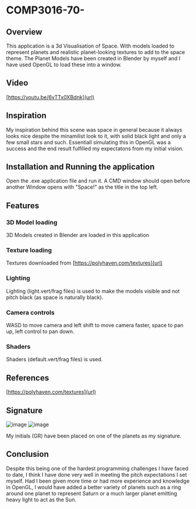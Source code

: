 # COMP3016-70-
## Overview
This application is a 3d Visualisation of Space. With models loaded to represent planets and realistic planet-looking textures to add to the space theme.
The Planet Models have been created in Blender by myself and I have used OpenGL to load these into a window.

## Video 
[https://youtu.be/6vTTx0XBdnk](url)


## Inspiration
My inspiration behind this scene was space in general because it always looks nice despite the minamilist look to it, with solid black light and only a few small stars and such.
Essentiall simulating this in OpenGL was a success and the end result fulfilled my expectatons from my initial vision.

## Installation and Running the application
Open the .exe application file and run it. A CMD window should open before another Window opens with "Space!" as the title in the top left.

## Features
### 3D Model loading
3D Models created in Blender are loaded in this application

### Texture loading
Textures downloaded from [https://polyhaven.com/textures](url)


### Lighting
Lighting (light.vert/frag files) is used to make the models visible and not pitch black (as space is naturally black).
### Camera controls
WASD to move camera and left shift to move camera faster, space to pan up, left control to pan down.
### Shaders
Shaders (default.vert/frag files) is used.
## References
[https://polyhaven.com/textures](url)

## Signature
![image](https://github.com/Grog02/COMP3016-70-/assets/91668510/d3e9c02d-22ae-4b06-a45d-a3654fd09f35)
![image](https://github.com/Grog02/COMP3016-70-/assets/91668510/decfe159-9d4b-47ee-a84e-8249fc904b5d)


My initials (GR) have been placed on one of the planets as my signature.

## Conclusion
Despite this being one of the hardest programming challenges I have faced to date, I think I have done very well in meeting the pitch expectations I set myself. 
Had I been given more time or had more experience and knowledge in OpenGL, I would have added a better variety of planets such as a ring around one planet to represent Saturn or a much larger planet emitting heavy light to act as the Sun.
